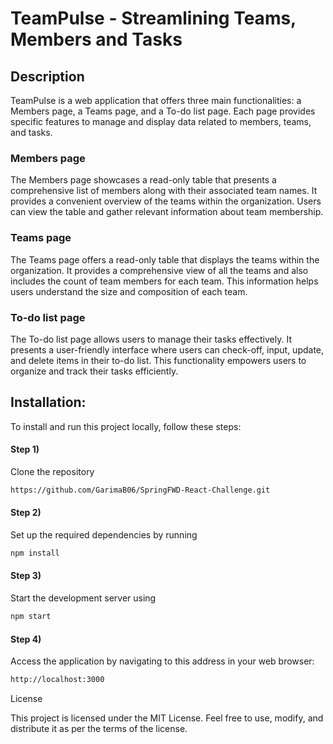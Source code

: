 # TeamPulse - Streamlining Teams, Members and Tasks

## Description 

TeamPulse is a web application that offers three main functionalities: a Members page, a Teams page, and a To-do list page. Each page provides specific features to manage and display data related to members, teams, and tasks.

### Members page

The Members page showcases a read-only table that presents a comprehensive list of members along with their associated team names. It provides a convenient overview of the teams within the organization. Users can view the table and gather relevant information about team membership.

### Teams page

The Teams page offers a read-only table that displays the teams within the organization. It provides a comprehensive view of all the teams and also includes the count of team members for each team. This information helps users understand the size and composition of each team.

### To-do list page

The To-do list page allows users to manage their tasks effectively. It presents a user-friendly interface where users can check-off, input, update, and delete items in their to-do list. This functionality empowers users to organize and track their tasks efficiently.

## Installation:

To install and run this project locally, follow these steps:

#### Step 1) 

Clone the repository

```sh
https://github.com/GarimaB06/SpringFWD-React-Challenge.git
```
#### Step 2) 

Set up the required dependencies by running 

```sh
npm install
```

#### Step 3) 

Start the development server using 

```sh
npm start 
```

#### Step 4) 

Access the application by navigating to this address in your web browser:

```sh
http://localhost:3000 
```


License

This project is licensed under the MIT License. Feel free to use, modify, and distribute it as per the terms of the license.

